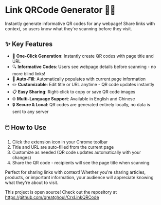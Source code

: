 # Link QRCode Generator 🔗📱

Instantly generate informative QR codes for any webpage! Share links with context, so users know what they're scanning before they visit.

## ✨ Key Features
- 🚀 **One-Click Generation**: Instantly create QR codes with page title and URL
- 🔍 **Informative Codes**: Users see webpage details before scanning - no more blind links!
- 🔄 **Auto-Fill**: Automatically populates with current page information
- ✏️ **Customizable**: Edit title or URL anytime - QR code updates instantly
- 📋 **Easy Sharing**: Right-click to copy or save QR code images
- 🌐 **Multi-Language Support**: Available in English and Chinese
- 🔒 **Secure & Local**: QR codes are generated entirely locally, no data is sent to any server

## 🖱️ How to Use
1. Click the extension icon in your Chrome toolbar
2. Title and URL are auto-filled from the current page
3. Customize as needed (QR code updates automatically with your changes)
4. Share the QR code - recipients will see the page title when scanning

Perfect for sharing links with context! Whether you're sharing articles, products, or important information, your audience will appreciate knowing what they're about to visit.

This project is open source! Check out the repository at https://github.com/greatghoul/CrxLinkQRCode
